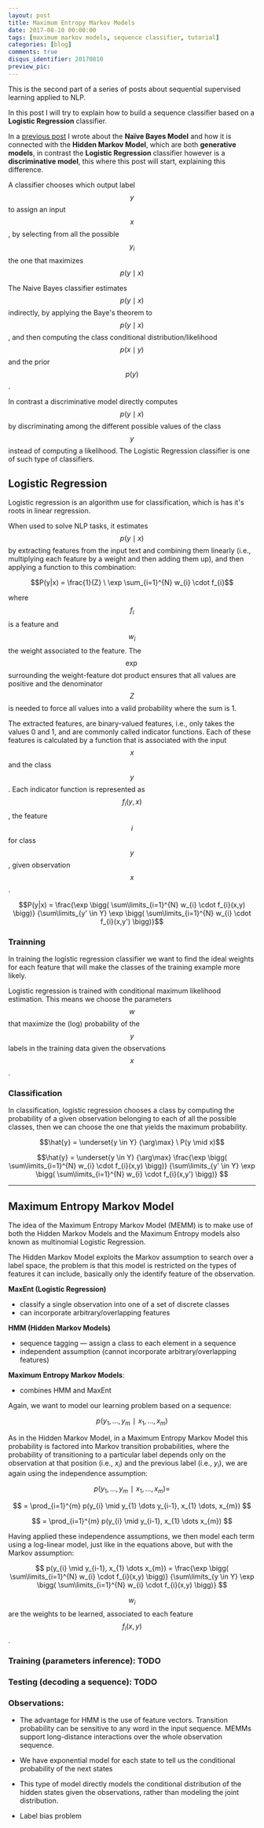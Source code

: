 ```yaml
---
layout: post
title: Maximum Entropy Markov Models
date: 2017-08-10 00:00:00
tags: [maximum markov models, sequence classifier, tutorial]
categories: [blog]
comments: true
disqus_identifier: 20170810
preview_pic:
---
```


This is the second part of a series of posts about sequential supervised learning applied to NLP.

In this post I will try to explain how to build a sequence classifier based on a __Logistic Regression__ classifier.

In a [previous post](../../09/Sequential_Supervised_Learning_part_I/) I wrote about the __Naïve Bayes Model__ and how it is connected with the __Hidden Markov Model__, which are both __generative models__, in contrast the __Logistic Regression__ classifier however is a __discriminative model__, this where this post will start, explaining this difference.

A classifier chooses which output label $$y$$ to assign an input $$x$$, by selecting from all the possible $$y_{i}$$ the one that maximizes $$p(y \mid x)$$

The Naive Bayes classifier estimates $$p(y \mid x)$$ indirectly, by applying the Baye's theorem to $$p(y \mid x)$$, and then computing the class conditional distribution/likelihood $$p(x \mid y)$$ and the prior $$p(y)$$.

In contrast a discriminative model directly computes $$p(y \mid x)$$ by discriminating among the different possible values of the class $$y$$ instead of computing a likelihood. The Logistic Regression classifier is one of such type of classifiers.

## __Logistic Regression__

Logistic regression is an algorithm use for classification, which is has it's roots in linear regression.

When used to solve NLP tasks, it estimates $$p( y\mid x)$$ by extracting features from the input text and combining them linearly (i.e., multiplying each feature by a weight and then adding them up), and then applying a function to this combination:

$$P(y|x) = \frac{1}{Z} \ \exp \sum_{i=1}^{N} w_{i} \cdot f_{i}$$

where $$f_{i}$$ is a feature and $$w_{i}$$ the weight associated to the feature. The $$\exp$$ surrounding the weight-feature dot product ensures that all values are positive and the denominator $$Z$$ is needed to force all values into a valid probability where the sum is 1.

The extracted features, are binary-valued features, i.e., only takes the values 0 and 1, and are commonly called indicator functions. Each of these features is calculated by a function that is associated with the input $$x$$ and the class $$y$$. Each indicator function is represented as $$f_{i}(y,x)$$, the feature $$i$$ for class $$y$$, given observation $$x$$.

$$P(y|x) = \frac{\exp \bigg( \sum\limits_{i=1}^{N} w_{i} \cdot f_{i}(x,y) \bigg)} {\sum\limits_{y' \in Y} \exp \bigg( \sum\limits_{i=1}^{N} w_{i} \cdot f_{i}(x,y') \bigg)}$$

<!--
file:///Users/dsbatista/Desktop/CRFs/HIDDEN%20MARKOV%20AND%20MAXIMUM%20ENTROPY%20MODELS.pdf

file:///Users/dsbatista/Desktop/CRFs/Logistic%20Regression.pdf

https://www.quora.com/What-is-the-relationship-between-Log-Linear-model-MaxEnt-model-and-Logistic-Regression
-->

### __Trainning__

In training the logistic regression classifier we want to find the ideal weights for each feature that will make the classes of the training example more likely.

Logistic regression is trained with conditional maximum likelihood estimation. This means we choose the parameters $$w$$ that maximize the (log) probability of the $$y$$ labels in the training data given the observations $$x$$.

### __Classification__

In classification, logistic regression chooses a class by computing the probability of a given observation belonging to each of all the possible classes, then we can choose the one that yields the maximum probability.

$$\hat{y} = \underset{y \in Y} {\arg\max} \ P(y \mid x)$$

$$\hat{y} = \underset{y \in Y} {\arg\max} \frac{\exp \bigg( \sum\limits_{i=1}^{N} w_{i} \cdot f_{i}(x,y) \bigg)} {\sum\limits_{y' \in Y} \exp \bigg( \sum\limits_{i=1}^{N} w_{i} \cdot f_{i}(x,y') \bigg)}  $$


---

## __Maximum Entropy Markov Model__

<!--

file:///Users/dsbatista/Desktop/CRFs/memm-icml2000.pdf

https://liqiangguo.wordpress.com/page/2/
-->

The idea of the Maximum Entropy Markov Model (MEMM) is to make use of both the Hidden Markov Models and the Maximum Entropy models also known as multinomial Logistic Regression.

The Hidden Markov Model exploits the Markov assumption to search over a label space, the problem is that this model is restricted on the types of features it can include, basically only the identify feature of the observation.

__MaxEnt (Logistic Regression)__
* classify a single observation into one of a set of discrete classes
* can incorporate arbitrary/overlapping features

__HMM (Hidden Markov Models)__
* sequence tagging — assign a class to each element in a sequence
* independent assumption (cannot incorporate arbitrary/overlapping features)

__Maximum Entropy Markov Models__:
* combines HMM and MaxEnt

Again, we  want to model our learning problem based on a sequence:

$$p(y_{1},\dots,y_{m}∣x_{1},\dots,x_{m}) $$

As in the Hidden Markov Model, in a Maximum Entropy Markov Model this probability is factored into Markov transition probabilities, where the probability of transitioning to a particular label depends only on the observation at that position (i.e., $x_{i}$) and the previous label (i.e., $y_{i}$), we are again using the independence assumption:

$$p(y_{1},\dots,y_{m}∣x_{1},\dots,x_{m}) = $$

$$ = \prod_{i=1}^{m} p(y_{i} \mid y_{1} \dots y_{i-1}, x_{1} \dots, x_{m}) $$

$$ = \prod_{i=1}^{m} p(y_{i} \mid y_{i-1}, x_{1} \dots x_{m}) $$

Having applied these independence assumptions, we then model each term using a log-linear model, just like in the equations above, but with the Markov assumption:

$$ p(y_{i} \mid y_{i-1}, x_{1} \dots x_{m}) = \frac{\exp \bigg( \sum\limits_{i=1}^{N} w_{i} \cdot f_{i}(x,y) \bigg)} {\sum\limits_{y \in Y} \exp \bigg( \sum\limits_{i=1}^{N} w_{i} \cdot f_{i}(x,y) \bigg)}  $$

$$w_{i}$$ are the weights to be learned, associated to each feature $$f_{i}(x,y)$$.

<!--
http://www.mit.edu/~6.863/spring2011/jmnew/6.pdf

http://www.cs.columbia.edu/~smaskey/CS6998/slides/statnlp_week10.pdf


http://www.cs.columbia.edu/~smaskey/CS6998-0412/slides/week13_statnlp_web.pdf
https://www.youtube.com/watch?v=Qn4vZvOEqB0
http://www.win-vector.com/dfiles/LogisticRegressionMaxEnt.pdf
http://www.ai.mit.edu/courses/6.891-nlp/READINGS/maxent.pdf
-->

### Training (parameters inference): __TODO__

### Testing (decoding a sequence): __TODO__

<!-- greedy inference vs. Viterbi -->



### Observations:

* The advantage for HMM is the use of feature vectors. Transition probability can be sensitive to any word in the input sequence. MEMMs support long-distance interactions over the whole observation sequence.

* We have exponential model for each state to tell us the conditional probability of the next states

* This type of model directly models the conditional distribution of the hidden states given the observations, rather than modeling the joint distribution.

* Label bias problem
